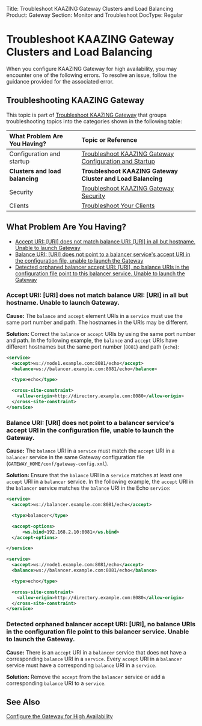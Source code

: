 Title: Troubleshoot KAAZING Gateway Clusters and Load Balancing
Product: Gateway
Section: Monitor and Troubleshoot
DocType: Regular

Troubleshoot KAAZING Gateway Clusters and Load Balancing
====================================================================================

When you configure KAAZING Gateway for high availability, you may encounter one of the following errors. To resolve an issue, follow the guidance provided for the associated error.

Troubleshooting KAAZING Gateway
---------------------------------------------------------------------

This topic is part of [Troubleshoot KAAZING Gateway](o_troubleshoot.md) that groups troubleshooting topics into the categories shown in the following table:

| What Problem Are You Having?    | Topic or Reference                                                                                |
|:--------------------------------|:--------------------------------------------------------------------------------------------------|
| Configuration and startup       | [Troubleshoot KAAZING Gateway Configuration and Startup](p_troubleshoot_gateway_configuration.md) |
| **Clusters and load balancing** | **Troubleshoot KAAZING Gateway Cluster and Load Balancing**                                       |
| Security                        | [Troubleshoot KAAZING Gateway Security](p_troubleshoot_security.md)                               |
| Clients                         | [Troubleshoot Your Clients](p_dev_troubleshoot.md)                                                |

What Problem Are You Having?
----------------------------

-   [Accept URI: [URI] does not match balance URI: [URI] in all but hostname. Unable to launch Gateway](#accept-uri-uri-does-not-match-balance-uri-uri-in-all-but-hostname-unable-to-launch-gateway)
-   [Balance URI: [URI] does not point to a balancer service's accept URI in the configuration file, unable to launch the Gateway](#balance-uri-uri-does-not-point-to-a-balancer-services-accept-uri-in-the-configuration-file-unable-to-launch-the-gateway)
-   [Detected orphaned balancer accept URI: [URI], no balance URIs in the configuration file point to this balancer service. Unable to launch the Gateway](#detected-orphaned-balancer-accept-uri-uri-no-balance-uris-in-the-configuration-file-point-to-this-balancer-service-unable-to-launch-the-gateway)

### Accept URI: [URI] does not match balance URI: [URI] in all but hostname. Unable to launch Gateway.

**Cause:** The `balance` and `accept` element URIs in a `service` must use the same port number and path. The hostnames in the URIs may be different.

**Solution:** Correct the `balance` or `accept` URIs by using the same port number and path. In the following example, the `balance` and `accept` URIs have different hostnames but the same port number (`8081`) and path (`echo`):

``` xml
<service>
  <accept>ws://node1.example.com:8081/echo</accept>
  <balance>ws://balancer.example.com:8081/echo</balance>

  <type>echo</type>

  <cross-site-constraint>
    <allow-origin>http://directory.example.com:8080</allow-origin>
  </cross-site-constraint>
</service>
```

### Balance URI: [URI] does not point to a balancer service's accept URI in the configuration file, unable to launch the Gateway.

**Cause:** The `balance` URI in a `service` must match the `accept` URI in a `balancer` service in the same Gateway configuration file (`GATEWAY_HOME/conf/gateway-config.xml`).

**Solution:** Ensure that the `balance` URI in a `service` matches at least one `accept` URI in a `balancer` service. In the following example, the `accept` URI in the `balancer` service matches the `balance` URI in the Echo `service`:

``` xml
<service>
  <accept>ws://balancer.example.com:8081/echo</accept>

  <type>balancer</type>

  <accept-options>
      <ws.bind>192.168.2.10:8081</ws.bind>
  </accept-options>

</service>

<service>
  <accept>ws://node1.example.com:8081/echo</accept>
  <balance>ws://balancer.example.com:8081/echo</balance>

  <type>echo</type>

  <cross-site-constraint>
    <allow-origin>http://directory.example.com:8080</allow-origin>
  </cross-site-constraint>
</service>
```

### Detected orphaned balancer accept URI: [URI], no balance URIs in the configuration file point to this balancer service. Unable to launch the Gateway.

**Cause:** There is an `accept` URI in a `balancer` service that does not have a corresponding `balance` URI in a `service`. Every `accept` URI in a `balancer` service must have a corresponding `balance` URI in a `service`.

**Solution:** Remove the `accept` from the `balancer` service or add a corresponding `balance` URI to a `service`.

See Also
--------

[Configure the Gateway for High Availability](../high-availability/o_high_availability.md)
